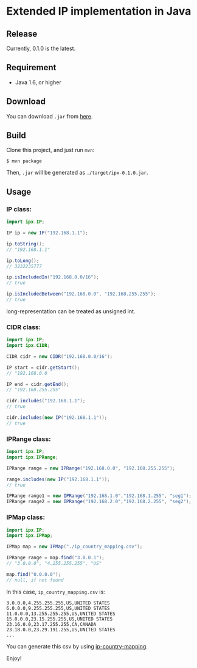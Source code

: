Extended IP implementation in Java
====

## Release

Currently, 0.1.0 is the latest.

## Requirement

* Java 1.6, or higher

## Download

You can download `.jar` from [here](https://github.com/masayuki0812/ipx/downloads, 'https://github.com/masayuki0812/ipx/downloads').

## Build

Clone this project, and just run `mvn`:

    $ mvn package

Then, `.jar` will be generated as `./target/ipx-0.1.0.jar`. 

## Usage

### IP class:

```java
import ipx.IP;

IP ip = new IP("192.168.1.1");

ip.toString();
// "192.168.1.1"

ip.toLong();
// 3232235777

ip.isIncludedIn("192.168.0.0/16");
// true

ip.isIncludedBetween("192.168.0.0", "192.168.255.255");
// true
```
long-representation can be treated as unsigned int.

### CIDR class:

```java
import ipx.IP;
import ipx.CIDR;

CIDR cidr = new CIDR("192.168.0.0/16");

IP start = cidr.getStart();
// "192.168.0.0

IP end = cidr.getEnd();
// "192.168.255.255"

cidr.includes("192.168.1.1");
// true

cidr.includes(new IP("192.168.1.1"));
// true
```

### IPRange class:

```java
import ipx.IP;
import ipx.IPRange;

IPRange range = new IPRange("192.168.0.0", "192.168.255.255");

range.includes(new IP("192.168.1.1"));
// true

IPRange range1 = new IPRange("192.168.1.0","192.168.1.255", "seg1");
IPRange range2 = new IPRange("192.168.2.0","192.168.2.255", "seg2");
```

### IPMap class:

```java
import ipx.IP;
import ipx.IPMap;

IPMap map = new IPMap("./ip_country_mapping.csv");

IPRange range = map.find("3.0.0.1");
// "3.0.0.0", "4.255.255.255", "US"

map.find("0.0.0.0");
// null, if not found
```
In this case, `ip_country_mapping.csv` is:
```csv
3.0.0.0,4.255.255.255,US,UNITED STATES
6.0.0.0,9.255.255.255,US,UNITED STATES
11.0.0.0,13.255.255.255,US,UNITED STATES
15.0.0.0,23.15.255.255,US,UNITED STATES
23.16.0.0,23.17.255.255,CA,CANADA
23.18.0.0,23.29.191.255,US,UNITED STATES
...
```
You can generate this csv by using [ip-country-mapping](https://github.com/masayuki0812/ip-country-mapping, 'https://github.com/masayuki0812/ip-country-mapping').

Enjoy!